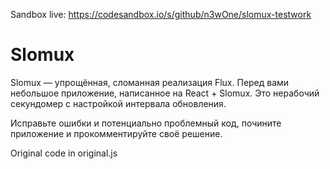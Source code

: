 Sandbox live: https://codesandbox.io/s/github/n3wOne/slomux-testwork

# Slomux
Slomux — упрощённая, сломанная реализация Flux. Перед вами небольшое приложение, написанное на React + Slomux. Это нерабочий секундомер с настройкой интервала обновления.

Исправьте ошибки и потенциально проблемный код, почините приложение и прокомментируйте своё решение.

Original code in original.js
